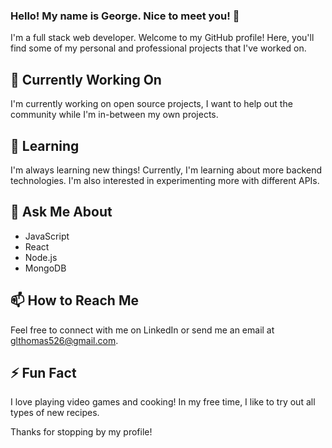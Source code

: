 ### Hello! My name is George. Nice to meet you! 👋

I'm a full stack web developer. Welcome to my GitHub profile! Here, you'll find some of my personal and professional projects that I've worked on.

## 🔭 Currently Working On
I'm currently working on open source projects, I want to help out the community while I'm in-between my own projects.

## 🌱 Learning
I'm always learning new things! Currently, I'm learning about more backend technologies. I'm also interested in experimenting more with different APIs.

## 💬 Ask Me About
* JavaScript
* React
* Node.js
* MongoDB

## 📫 How to Reach Me
Feel free to connect with me on LinkedIn or send me an email at glthomas526@gmail.com.

## ⚡ Fun Fact
I love playing video games and cooking! In my free time, I like to try out all types of new recipes.

Thanks for stopping by my profile!
